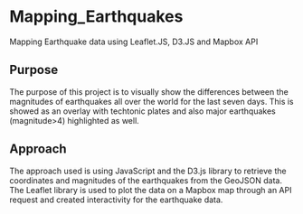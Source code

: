 # Mapping_Earthquakes
Mapping Earthquake data using Leaflet.JS, D3.JS and Mapbox API

## Purpose
The purpose of this project is to visually show the differences between the magnitudes of earthquakes all over the world for the last seven days. This is showed as an overlay with techtonic plates and also major earthquakes (magnitude>4) highlighted as well.


## Approach

The approach used is using JavaScript and the D3.js library to retrieve the coordinates and magnitudes of the earthquakes from the GeoJSON data. The Leaflet library is used to plot the data on a Mapbox map through an API request and created interactivity for the earthquake data.

